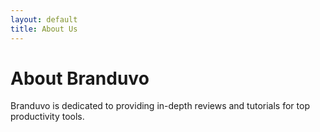```yaml
---
layout: default
title: About Us
---
```

# About Branduvo

Branduvo is dedicated to providing in-depth reviews and tutorials for top productivity tools.
